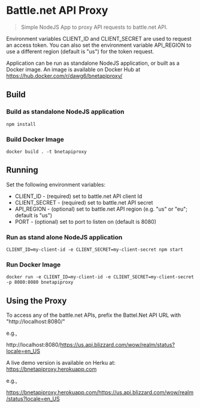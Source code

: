 # Battle.net API Proxy

> Simple NodeJS App to proxy API requests to battle.net API. 

Environment variables CLIENT_ID and CLIENT_SECRET 
are used to request an access token. You can also set the environment variable API_REGION to use a different region (default is "us") for the token request.

Application can be run as standalone NodeJS application, or built as a Docker image. An image is available on Docker Hub at https://hub.docker.com/r/dawg6/bnetapiproxy/

## Build

### Build as standalone NodeJS application

```
npm install
```

### Build Docker Image

```
docker build . -t bnetapiproxy
```

## Running 

Set the following environment variables:

* CLIENT_ID - (required) set to battle.net API client Id 
* CLIENT_SECRET - (required) set to battle.net API secret 
* API_REGION - (optional) set to battle.net API region (e.g. "us" or "eu"; default is "us")
* PORT - (optional) set to port to listen on (default is 8080)

### Run as stand alone NodeJS application

```
CLIENT_ID=my-client-id -e CLIENT_SECRET=my-client-secret npm start
```

### Run Docker Image

```
docker run -e CLIENT_ID=my-client-id -e CLIENT_SECRET=my-client-secret -p 8080:8080 bnetapiproxy
```

## Using the Proxy

To access any of the battle.net APIs, prefix the Battel.Net API URL with "http://localhost:8080/"

e.g.,

http://localhost:8080/https://us.api.blizzard.com/wow/realm/status?locale=en_US


A live demo version is available on Herku at: https://bnetapiproxy.herokuapp.com

e.g.,

https://bnetapiproxy.herokuapp.com/https://us.api.blizzard.com/wow/realm/status?locale=en_US

